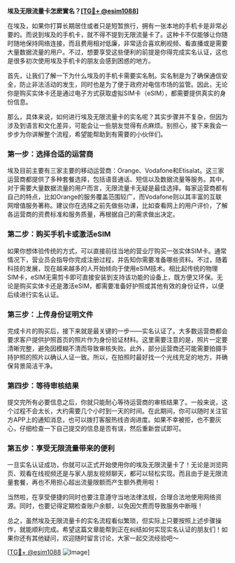 **埃及无限流量卡怎麽實名？[[TG💪+ @esim1088](https://t.me/s/esim1088)]**

在埃及，如果你打算长期居住或者只是短暂旅行，拥有一张本地的手机卡是非常必要的。而说到埃及的手机卡，就不得不提到无限流量卡了。这种卡不仅能够让你随时随地保持网络连接，而且费用相对低廉，非常适合喜欢刷视频、看直播或是需要大量数据流量的用户。不过，想要享受这些便利的前提是你得完成实名认证，这也是很多初次使用埃及手机卡的朋友会感到困惑的地方。

首先，让我们了解一下为什么埃及的手机卡需要实名制。实名制是为了确保通信安全，防止非法活动的发生，同时也是为了便于政府对电信市场的监管。因此，无论你是购买实体卡还是通过电子方式获取虚拟SIM卡（eSIM），都需要提供真实的身份信息。

那么，具体来说，如何进行埃及无限流量卡的实名呢？其实步骤并不复杂，但因为涉及到语言和文化差异，可能会让一些朋友觉得有点麻烦。别担心，接下来我会一步步为你讲解整个流程，希望能帮助到有需要的小伙伴们。

### 第一步：选择合适的运营商

埃及目前主要有三家主要的移动运营商：Orange、Vodafone和Etisalat。这三家运营商都提供了多种套餐选择，包括语音通话、短信以及数据流量等服务。其中，对于需要大量数据流量的用户而言，无限流量卡无疑是最佳选择。每家运营商都有自己的特点，比如Orange的服务覆盖范围较广，而Vodafone则以其丰富的互联网增值服务著称。建议你在选择之前先做些功课，比如查看网上的用户评价，了解各运营商的资费标准和服务质量，再根据自己的需求做出决定。

### 第二步：购买手机卡或激活eSIM

如果你想体验传统的方式，可以直接前往当地的营业厅购买一张实体SIM卡。通常情况下，营业员会指导你完成注册过程，并告知你需要准备哪些资料。不过，随着科技的发展，现在越来越多的人开始倾向于使用eSIM技术。相比起传统的物理SIM卡，eSIM无需剪卡即可直接安装到支持该功能的设备上，既方便又环保。无论是购买实体卡还是激活eSIM，都需要准备好护照或其他有效的身份证件，以便后续进行实名认证。

### 第三步：上传身份证明文件

完成卡片的购买后，接下来就是最关键的一步——实名认证了。大多数运营商都会要求客户提供护照首页的照片作为身份验证材料。这里需要注意的是，照片一定要清晰完整，避免因模糊不清而导致审核失败。此外，部分运营商还可能需要拍摄手持护照的照片以确认人证一致。所以，在拍照时最好找一个光线充足的地方，并确保背景简洁干净。

### 第四步：等待审核结果

提交完所有必要信息之后，你就只能耐心等待运营商的审核结果了。一般来说，这个过程不会太长，大约需要几个小时到一天的时间。在此期间，你可以随时关注官方APP上的通知消息，也可以拨打客服热线咨询进度。如果不幸被拒，也不要灰心，仔细检查一下自己提交的信息是否有误，然后重新尝试即可。

### 第五步：享受无限流量带来的便利

一旦实名认证成功，你就可以正式开始使用你的埃及无限流量卡了！无论是浏览网页、观看在线视频还是与家人朋友视频聊天，都可以轻松实现。而且由于是无限流量套餐，再也不用担心超出流量限额而产生额外费用啦！

当然啦，在享受便捷的同时也要注意遵守当地法律法规，合理合法地使用网络资源。同时，也要记得定期检查账户余额，以免因欠费而导致服务中断哦！

总之，虽然埃及无限流量卡的实名流程看似繁琐，但实际上只要按照上述步骤操作，就能顺利完成。希望这篇文章能帮到正在纠结如何实现实名认证的朋友们！如果你还有其他疑问，欢迎随时留言讨论，大家一起交流经验吧～ 

[[TG💪+ @esim1088](https://t.me/s/esim1088) ![Image](https://i.postimg.cc/4NQfJmqS/Snipaste-2025-05-13-00-14-12.png)]